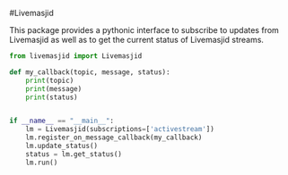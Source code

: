 #Livemasjid

This package provides a pythonic interface to subscribe 
to updates from Livemasjid as well as to get the current
status of Livemasjid streams.

```python
from livemasjid import Livemasjid

def my_callback(topic, message, status):
    print(topic)
    print(message)
    print(status)


if __name__ == "__main__":
    lm = Livemasjid(subscriptions=['activestream'])
    lm.register_on_message_callback(my_callback)
    lm.update_status()
    status = lm.get_status()
    lm.run()
```